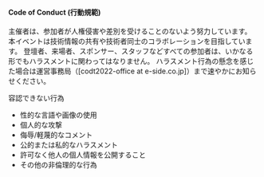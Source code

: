 #### Code of Conduct (行動規範)

主催者は、参加者が人権侵害や差別を受けることのないよう努力しています。
本イベントは技術情報の共有や技術者同士のコラボレーションを目指しています。
登壇者、来場者、スポンサー、スタッフなどすべての参加者は、いかなる形でもハラスメントに関わってはなりません。
ハラスメント行為の懸念を感じた場合は運営事務局（[codt2022-office at e-side.co.jp]）まで速やかにお知らせください。

容認できない行為

- 性的な言語や画像の使用
- 個人的な攻撃
- 侮辱/軽蔑的なコメント
- 公的または私的なハラスメント
- 許可なく他人の個人情報を公開すること
- その他の非倫理的な行為
